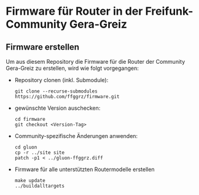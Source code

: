# Firmware für Router in der Freifunk-Community Gera-Greiz

## Firmware erstellen

Um aus diesem Repository die Firmware für die Router der Community Gera-Greiz zu erstellen, wird wie folgt vorgegangen:

- Repository clonen (inkl. Submodule):  
  ```
  git clone --recurse-submodules https://github.com/ffggrz/firmware.git
  ```
- gewünschte Version auschecken:
  ```
  cd firmware
  git checkout <Version-Tag>
  ```
- Community-spezifische Änderungen anwenden:
  ```
  cd gluon
  cp -r ../site site
  patch -p1 < ../gluon-ffggrz.diff
  ```
- Firmware für alle unterstützten Routermodelle erstellen
  ```
  make update
  ../buildalltargets
  ```

